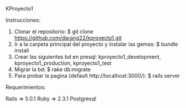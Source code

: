 KProyecto1

Instrucciones:

1. Clonar el repositorio: $ git clone https://github.com/darang22/kproyecto1.git
2. Ir a la carpeta principal del proyecto y instalar las gemas: $ bundle install
3. Crear las siguientes bd en presql: kproyecto1_development, kproyecto1_production, kproyecto1_test
4. Migrar la bd: $ rake db:migrate
5. Para probar la pagina (default http://localhost:3000/): $ rails server

Requerimientos: 

Rails => 5.0.1
Ruby => 2.3.1
Postgresql

